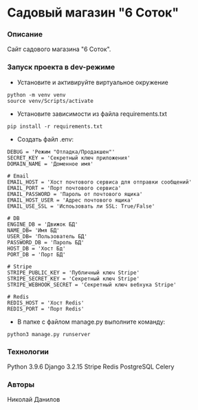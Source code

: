 # Садовый магазин "6 Соток"

### Описание
Сайт садового магазина "6 Соток".

### Запуск проекта в dev-режиме
- Установите и активируйте виртуальное окружение
```
python -m venv venv
source venv/Scripts/activate
``` 
- Установите зависимости из файла requirements.txt
```
pip install -r requirements.txt
``` 
- Создать файл .env:
```
DEBUG = 'Режим "Отладка/Продакшен"'
SECRET_KEY = 'Секретный ключ приложения'
DOMAIN_NAME = 'Доменное имя'

# Email
EMAIL_HOST = 'Хост почтового сервиса для отправки сообщений'
EMAIL_PORT = 'Порт почтового сервиса'
EMAIL_PASSWORD = 'Пароль от почтового ящика'
EMAIL_HOST_USER = 'Адрес почтового ящика'
EMAIL_USE_SSL = 'Испоьзовать ли SSL: True/False'

# DB
ENGINE_DB = 'Движок БД'
NAME_DB= 'Имя БД'
USER_DB= 'Пользователь БД'
PASSWORD_DB = 'Пароль БД'
HOST_DB = 'Хост Бд'
PORT_DB = 'Порт БД'

# Stripe
STRIPE_PUBLIC_KEY = 'Публичный ключ Stripe'
STRIPE_SECRET_KEY = 'Секретный ключ Stripe'
STRIPE_WEBHOOK_SECRET = 'Секретный ключ вебхука Stripe'

# Redis
REDIS_HOST = 'Хост Redis'
REDIS_PORT = 'Порт Redis'
```

- В папке с файлом manage.py выполните команду:
```
python3 manage.py runserver
```
### Технологии

Python 3.9.6
Django 3.2.15
Stripe
Redis
PostgreSQL
Celery

### Авторы
Николай Данилов